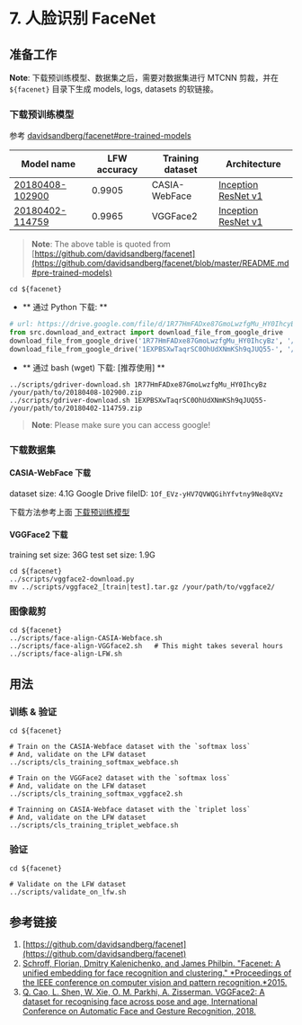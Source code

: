 # 7. 人脸识别 FaceNet

## 准备工作

**Note**: 下载预训练模型、数据集之后，需要对数据集进行 MTCNN 剪裁，并在 `${facenet}` 目录下生成 models, logs, datasets 的软链接。

### 下载预训练模型
参考 [davidsandberg/facenet#pre-trained-models](https://github.com/davidsandberg/facenet#pre-trained-models)

| Model name      | LFW accuracy | Training dataset | Architecture |
|-----------------|--------------|------------------|-------------|
| [20180408-102900](https://drive.google.com/open?id=1R77HmFADxe87GmoLwzfgMu_HY0IhcyBz) | 0.9905        | CASIA-WebFace    | [Inception ResNet v1](https://github.com/davidsandberg/facenet/blob/master/src/models/inception_resnet_v1.py) |
| [20180402-114759](https://drive.google.com/open?id=1EXPBSXwTaqrSC0OhUdXNmKSh9qJUQ55-) | 0.9965        | VGGFace2      | [Inception ResNet v1](https://github.com/davidsandberg/facenet/blob/master/src/models/inception_resnet_v1.py) |

> **Note**: The above table is quoted from [https://github.com/davidsandberg/facenet](https://github.com/davidsandberg/facenet/blob/master/README.md#pre-trained-models)

```Shell
cd ${facenet}
```

- ** 通过 Python 下载: **
```Python
# url: https://drive.google.com/file/d/1R77HmFADxe87GmoLwzfgMu_HY0IhcyBz/view
from src.download_and_extract import download_file_from_google_drive
download_file_from_google_drive('1R77HmFADxe87GmoLwzfgMu_HY0IhcyBz', '/your/path/to/20180408-102900.zip')
download_file_from_google_drive('1EXPBSXwTaqrSC0OhUdXNmKSh9qJUQ55-', '/your/path/to/20180402-114759.zip')
```

- ** 通过 bash (wget) 下载: [推荐使用] **
```Shell
../scripts/gdriver-download.sh 1R77HmFADxe87GmoLwzfgMu_HY0IhcyBz /your/path/to/20180408-102900.zip
../scripts/gdriver-download.sh 1EXPBSXwTaqrSC0OhUdXNmKSh9qJUQ55- /your/path/to/20180402-114759.zip
```

> **Note**: Please make sure you can access google!

### 下载数据集
#### CASIA-WebFace 下载

dataset size: 4.1G
Google Drive fileID: `1Of_EVz-yHV7QVWQGihYfvtny9Ne8qXVz`

下载方法参考上面 [下载预训练模型](#下载预训练模型)

#### VGGFace2 下载

training set size: 36G
test set size: 1.9G

```Shell
cd ${facenet}
../scripts/vggface2-download.py
mv ../scripts/vggface2_[train|test].tar.gz /your/path/to/vggface2/
```

### 图像裁剪
```Shell
cd ${facenet}
../scripts/face-align-CASIA-Webface.sh
../scripts/face-align-VGGface2.sh   # This might takes several hours
../scripts/face-align-LFW.sh
```

## 用法

### 训练 & 验证
```Shell
cd ${facenet}

# Train on the CASIA-Webface dataset with the `softmax loss`
# And, validate on the LFW dataset
../scripts/cls_training_softmax_webface.sh

# Train on the VGGFace2 dataset with the `softmax loss`
# And, validate on the LFW dataset
../scripts/cls_training_softmax_vggface2.sh

# Trainning on CASIA-Webface dataset with the `triplet loss`
# And, validate on the LFW dataset
../scripts/cls_training_triplet_webface.sh
```

### 验证

```Shell
cd ${facenet}

# Validate on the LFW dataset
../scripts/validate_on_lfw.sh
```

## 参考链接
1. [https://github.com/davidsandberg/facenet](https://github.com/davidsandberg/facenet)
1. [Schroff, Florian, Dmitry Kalenichenko, and James Philbin. "Facenet: A unified embedding for face recognition and clustering." *Proceedings of the IEEE conference on computer vision and pattern recognition.*2015.](https://arxiv.org/abs/1503.03832)
1. [Q. Cao, L. Shen, W. Xie, O. M. Parkhi, A. Zisserman. VGGFace2: A dataset for recognising face across pose and age, International Conference on Automatic Face and Gesture Recognition, 2018.](http://zeus.robots.ox.ac.uk/vgg_face2)
